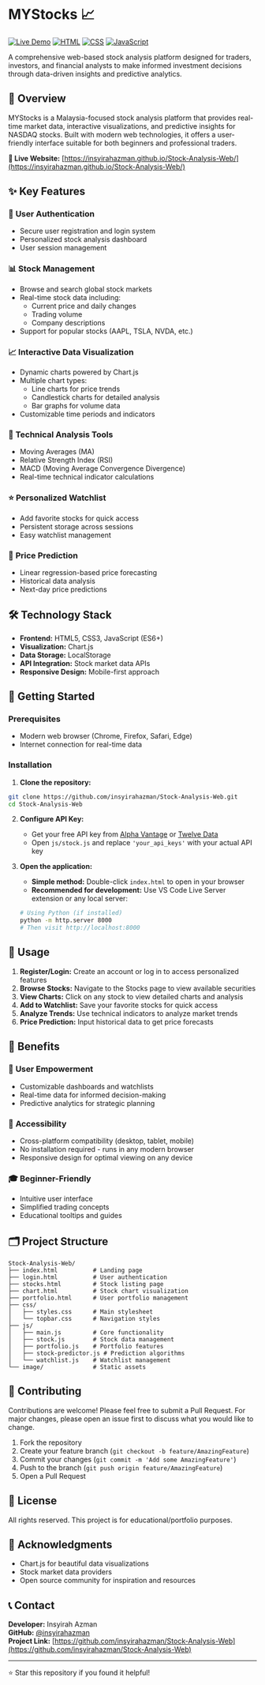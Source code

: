 # MYStocks 📈

[![Live Demo](https://img.shields.io/badge/Live-Demo-brightgreen)](https://insyirahazman.github.io/Stock-Analysis-Web/)
[![HTML](https://img.shields.io/badge/HTML-5-orange)](https://developer.mozilla.org/en-US/docs/Web/HTML)
[![CSS](https://img.shields.io/badge/CSS-3-blue)](https://developer.mozilla.org/en-US/docs/Web/CSS)
[![JavaScript](https://img.shields.io/badge/JavaScript-ES6-yellow)](https://developer.mozilla.org/en-US/docs/Web/JavaScript)

A comprehensive web-based stock analysis platform designed for traders, investors, and financial analysts to make informed investment decisions through data-driven insights and predictive analytics.

## 🌟 Overview

MYStocks is a Malaysia-focused stock analysis platform that provides real-time market data, interactive visualizations, and predictive insights for NASDAQ stocks. Built with modern web technologies, it offers a user-friendly interface suitable for both beginners and professional traders.

**🔗 Live Website:** [https://insyirahazman.github.io/Stock-Analysis-Web/](https://insyirahazman.github.io/Stock-Analysis-Web/)

## ✨ Key Features

### 🔐 **User Authentication**
- Secure user registration and login system
- Personalized stock analysis dashboard
- User session management

### 📊 **Stock Management**
- Browse and search global stock markets
- Real-time stock data including:
  - Current price and daily changes
  - Trading volume
  - Company descriptions
- Support for popular stocks (AAPL, TSLA, NVDA, etc.)

### 📈 **Interactive Data Visualization**
- Dynamic charts powered by Chart.js
- Multiple chart types:
  - Line charts for price trends
  - Candlestick charts for detailed analysis
  - Bar graphs for volume data
- Customizable time periods and indicators

### 🔧 **Technical Analysis Tools**
- Moving Averages (MA)
- Relative Strength Index (RSI)
- MACD (Moving Average Convergence Divergence)
- Real-time technical indicator calculations

### ⭐ **Personalized Watchlist**
- Add favorite stocks for quick access
- Persistent storage across sessions
- Easy watchlist management

### 🤖 **Price Prediction**
- Linear regression-based price forecasting
- Historical data analysis
- Next-day price predictions

## 🛠️ Technology Stack

- **Frontend:** HTML5, CSS3, JavaScript (ES6+)
- **Visualization:** Chart.js
- **Data Storage:** LocalStorage
- **API Integration:** Stock market data APIs
- **Responsive Design:** Mobile-first approach

## 🚀 Getting Started

### Prerequisites
- Modern web browser (Chrome, Firefox, Safari, Edge)
- Internet connection for real-time data

### Installation

1. **Clone the repository:**
```bash
git clone https://github.com/insyirahazman/Stock-Analysis-Web.git
cd Stock-Analysis-Web
```

2. **Configure API Key:**
   - Get your free API key from [Alpha Vantage](https://www.alphavantage.co/support/#api-key) or [Twelve Data](https://twelvedata.com/)
   - Open `js/stock.js` and replace `'your_api_keys'` with your actual API key

3. **Open the application:**
   - **Simple method:** Double-click `index.html` to open in your browser
   - **Recommended for development:** Use VS Code Live Server extension or any local server:
   ```bash
   # Using Python (if installed)
   python -m http.server 8000
   # Then visit http://localhost:8000
   ```

## 📱 Usage

1. **Register/Login:** Create an account or log in to access personalized features
2. **Browse Stocks:** Navigate to the Stocks page to view available securities
3. **View Charts:** Click on any stock to view detailed charts and analysis
4. **Add to Watchlist:** Save your favorite stocks for quick access
5. **Analyze Trends:** Use technical indicators to analyze market trends
6. **Price Prediction:** Input historical data to get price forecasts

## 🎯 Benefits

### 👥 **User Empowerment**
- Customizable dashboards and watchlists
- Real-time data for informed decision-making
- Predictive analytics for strategic planning

### 📱 **Accessibility**
- Cross-platform compatibility (desktop, tablet, mobile)
- No installation required - runs in any modern browser
- Responsive design for optimal viewing on any device

### 🎓 **Beginner-Friendly**
- Intuitive user interface
- Simplified trading concepts
- Educational tooltips and guides

## 🗂️ Project Structure

```
Stock-Analysis-Web/
├── index.html          # Landing page
├── login.html          # User authentication
├── stocks.html         # Stock listing page
├── chart.html          # Stock chart visualization
├── portfolio.html      # User portfolio management
├── css/
│   ├── styles.css      # Main stylesheet
│   └── topbar.css      # Navigation styles
├── js/
│   ├── main.js         # Core functionality
│   ├── stock.js        # Stock data management
│   ├── portfolio.js    # Portfolio features
│   ├── stock-predictor.js # Prediction algorithms
│   └── watchlist.js    # Watchlist management
└── image/              # Static assets
```

## 🤝 Contributing

Contributions are welcome! Please feel free to submit a Pull Request. For major changes, please open an issue first to discuss what you would like to change.

1. Fork the repository
2. Create your feature branch (`git checkout -b feature/AmazingFeature`)
3. Commit your changes (`git commit -m 'Add some AmazingFeature'`)
4. Push to the branch (`git push origin feature/AmazingFeature`)
5. Open a Pull Request

## 📄 License

All rights reserved. This project is for educational/portfolio purposes.

## 🙏 Acknowledgments

- Chart.js for beautiful data visualizations
- Stock market data providers
- Open source community for inspiration and resources

## 📞 Contact

**Developer:** Insyirah Azman  
**GitHub:** [@insyirahazman](https://github.com/insyirahazman)  
**Project Link:** [https://github.com/insyirahazman/Stock-Analysis-Web](https://github.com/insyirahazman/Stock-Analysis-Web)

---
⭐ Star this repository if you found it helpful!